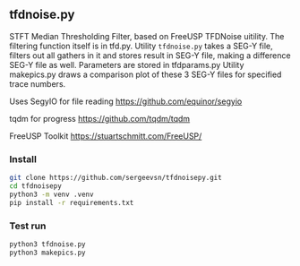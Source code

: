 ## tfdnoise.py

STFT Median Thresholding Filter, based on FreeUSP TFDNoise uitility.
The filtering function itself is in tfd.py.
Utility ```tfdnoise.py``` takes a SEG-Y file, filters out all gathers in it 
and stores result in SEG-Y file, making a difference SEG-Y file as well.
Parameters are stored in tfdparams.py
Utility makepics.py draws a comparison plot of these 3 SEG-Y files for specified trace numbers.

Uses SegyIO for file reading https://github.com/equinor/segyio

tqdm for progress https://github.com/tqdm/tqdm

FreeUSP Toolkit https://stuartschmitt.com/FreeUSP/

### Install
```bash
git clone https://github.com/sergeevsn/tfdnoisepy.git
cd tfdnoisepy
python3 -m venv .venv
pip install -r requirements.txt
```

### Test run
```bash
python3 tfdnoise.py
python3 makepics.py
```
